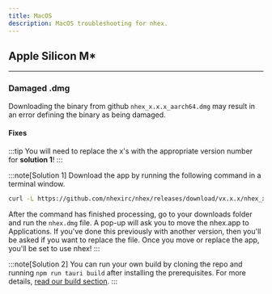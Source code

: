 ```yaml
---
title: MacOS
description: MacOS troubleshooting for nhex.
---
```

## Apple Silicon M*
---
### Damaged .dmg
Downloading the binary from github `nhex_x.x.x_aarch64.dmg` may result in an error defining the binary as being damaged. 
#### Fixes

:::tip
You will need to replace the x's with the appropriate version number for **solution 1**!
:::

:::note[Solution 1]
Download the app by running the following command in a terminal window. 

```sh
curl -L https://github.com/nhexirc/nhex/releases/download/vx.x.x/nhex_x.x.x_aarch64.dmg -o ~/Downloads/nhex.dmg
```
After the command has finished processing, go to your downloads folder and run the `nhex.dmg` file. A pop-up will ask you to move the nhex.app to Applications. If you've done this previously with another version, then you'll be asked if you want to replace the file. Once you move or replace the app, you'll be set to use nhex!
:::

:::note[Solution 2]
You can run your own build by cloning the repo and running `npm run tauri build` after installing the prerequisites. For more details, [read our build section](https://github.com/nhexirc/nhex?tab=readme-ov-file#developing).
:::
